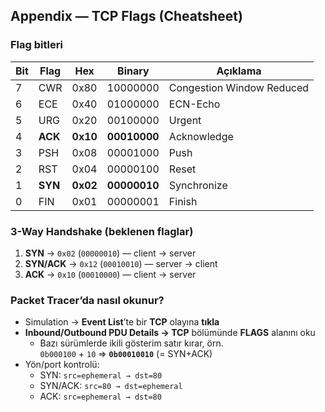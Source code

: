 ## Appendix — TCP Flags (Cheatsheet)

### Flag bitleri
| Bit | Flag | Hex | Binary      | Açıklama                  |
|-----|------|-----|-------------|---------------------------|
| 7   | CWR  | 0x80| 10000000    | Congestion Window Reduced |
| 6   | ECE  | 0x40| 01000000    | ECN-Echo                  |
| 5   | URG  | 0x20| 00100000    | Urgent                    |
| 4   | **ACK** | **0x10**| **00010000** | Acknowledge             |
| 3   | PSH  | 0x08| 00001000    | Push                      |
| 2   | RST  | 0x04| 00000100    | Reset                     |
| 1   | **SYN** | **0x02**| **00000010** | Synchronize             |
| 0   | FIN  | 0x01| 00000001    | Finish                    |

### 3-Way Handshake (beklenen flaglar)
1) **SYN** → `0x02` (`00000010`) — client → server  
2) **SYN/ACK** → `0x12` (`00010010`) — server → client  
3) **ACK** → `0x10` (`00010000`) — client → server

### Packet Tracer’da nasıl okunur?
- Simulation → **Event List**’te bir **TCP** olayına **tıkla**  
- **Inbound/Outbound PDU Details → TCP** bölümünde **FLAGS** alanını oku  
  - Bazı sürümlerde ikili gösterim satır kırar, örn.  
    `0b000100` + `10` ⇒ **`0b00010010`** (= SYN+ACK)  
- Yön/port kontrolü:  
  - SYN: `src=ephemeral → dst=80`  
  - SYN/ACK: `src=80 → dst=ephemeral`  
  - ACK: `src=ephemeral → dst=80`

